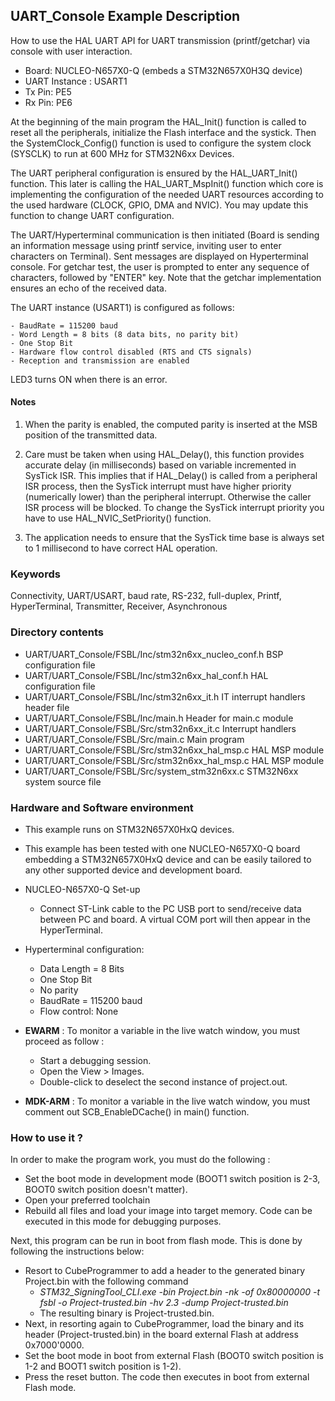 ## <b>UART_Console Example Description</b>

How to use the HAL UART API for UART transmission (printf/getchar) via console with user interaction.

   - Board: NUCLEO-N657X0-Q (embeds a STM32N657X0H3Q device)
   - UART Instance : USART1
   - Tx Pin: PE5
   - Rx Pin: PE6

At the beginning of the main program the HAL_Init() function is called to reset
all the peripherals, initialize the Flash interface and the systick.
Then the SystemClock_Config() function is used to configure the system
clock (SYSCLK) to run at 600 MHz for STM32N6xx Devices.

The UART peripheral configuration is ensured by the HAL_UART_Init() function.
This later is calling the HAL_UART_MspInit() function which core is implementing
the configuration of the needed UART resources according to the used hardware (CLOCK,
GPIO, DMA and NVIC). You may update this function to change UART configuration.

The UART/Hyperterminal communication is then initiated (Board is sending an information message using printf service,
inviting user to enter characters on Terminal). Sent messages are displayed on Hyperterminal console.
For getchar test, the user is prompted to enter any sequence of characters, followed by "ENTER" key.
Note that the getchar implementation ensures an echo of the received data.

The UART instance (USART1) is configured as follows:

    - BaudRate = 115200 baud
    - Word Length = 8 bits (8 data bits, no parity bit)
    - One Stop Bit
    - Hardware flow control disabled (RTS and CTS signals)
    - Reception and transmission are enabled

LED3 turns ON when there is an error.

#### <b>Notes</b>

1. When the parity is enabled, the computed parity is inserted at the MSB position of the transmitted data.

2. Care must be taken when using HAL_Delay(), this function provides accurate delay (in milliseconds)
   based on variable incremented in SysTick ISR. This implies that if HAL_Delay() is called from
   a peripheral ISR process, then the SysTick interrupt must have higher priority (numerically lower)
   than the peripheral interrupt. Otherwise the caller ISR process will be blocked.
   To change the SysTick interrupt priority you have to use HAL_NVIC_SetPriority() function.

3. The application needs to ensure that the SysTick time base is always set to 1 millisecond
   to have correct HAL operation.

### <b>Keywords</b>

Connectivity, UART/USART, baud rate, RS-232, full-duplex, Printf, HyperTerminal, Transmitter, Receiver, Asynchronous

### <b>Directory contents</b>

  - UART/UART_Console/FSBL/Inc/stm32n6xx_nucleo_conf.h BSP configuration file
  - UART/UART_Console/FSBL/Inc/stm32n6xx_hal_conf.h    HAL configuration file
  - UART/UART_Console/FSBL/Inc/stm32n6xx_it.h          IT interrupt handlers header file
  - UART/UART_Console/FSBL/Inc/main.h                  Header for main.c module
  - UART/UART_Console/FSBL/Src/stm32n6xx_it.c          Interrupt handlers
  - UART/UART_Console/FSBL/Src/main.c                  Main program
  - UART/UART_Console/FSBL/Src/stm32n6xx_hal_msp.c     HAL MSP module
  - UART/UART_Console/FSBL/Src/stm32n6xx_hal_msp.c     HAL MSP module
  - UART/UART_Console/FSBL/Src/system_stm32n6xx.c      STM32N6xx system source file


### <b>Hardware and Software environment</b>

  - This example runs on STM32N657X0HxQ devices.
  - This example has been tested with one NUCLEO-N657X0-Q board embedding
    a STM32N657X0HxQ device and can be easily tailored to any other supported device
    and development board.

  - NUCLEO-N657X0-Q Set-up
     - Connect ST-Link cable to the PC USB port to send/receive data between PC and board.
       A virtual COM port will then appear in the HyperTerminal.

  - Hyperterminal configuration:
    - Data Length = 8 Bits
    - One Stop Bit
    - No parity
    - BaudRate = 115200 baud
    - Flow control: None

  - **EWARM** : To monitor a variable in the live watch window, you must proceed as follow :
    - Start a debugging session.
    - Open the View > Images.
    - Double-click to deselect the second instance of project.out.

  - **MDK-ARM** : To monitor a variable in the live watch window, you must comment out SCB_EnableDCache() in main() function.

### <b>How to use it ?</b>

In order to make the program work, you must do the following :

 - Set the boot mode in development mode (BOOT1 switch position is 2-3, BOOT0 switch position doesn't matter).
 - Open your preferred toolchain
 - Rebuild all files and load your image into target memory. Code can be executed in this mode for debugging purposes.

 Next, this program can be run in boot from flash mode. This is done by following the instructions below:

 - Resort to CubeProgrammer to add a header to the generated binary Project.bin with the following command
   - *STM32_SigningTool_CLI.exe -bin Project.bin -nk -of 0x80000000 -t fsbl -o Project-trusted.bin -hv 2.3 -dump Project-trusted.bin*
   - The resulting binary is Project-trusted.bin.
 - Next, in resorting again to CubeProgrammer, load the binary and its header (Project-trusted.bin) in the board external Flash at address 0x7000'0000.
 - Set the boot mode in boot from external Flash (BOOT0 switch position is 1-2 and BOOT1 switch position is 1-2).
 - Press the reset button. The code then executes in boot from external Flash mode.

